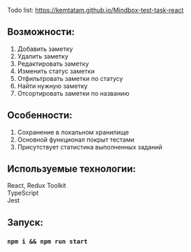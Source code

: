 Todo list: https://kemtatam.github.io/Mindbox-test-task-react

## Возможности:
1. Добавить заметку
2. Удалить заметку
3. Редактировать заметку
4. Изменить статус заметки
5. Отфильтровать заметки по статусу
6. Найти нужную заметку
7. Отсортировать заметки по названию

## Особенности:
1. Сохранение в локальном хранилище
2. Основной функционал покрыт тестами
3. Присутствует статистика выполненных заданий

## Используемые технологии:
React, Redux Toolkit \
TypeScript \
Jest

## Запуск:
### `npm i && npm run start`
